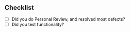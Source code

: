 ## Checklist
- [ ] Did you do Personal Review, and resolved most defects?
- [ ] Did you test functionality?
